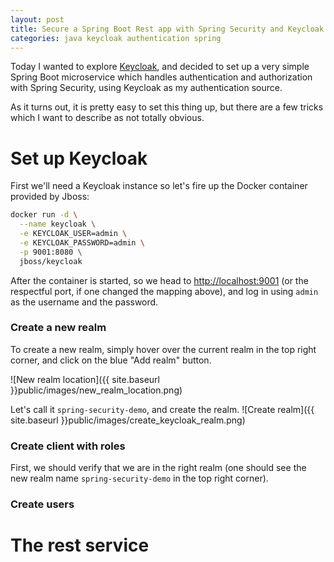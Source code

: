 ```yaml
---
layout: post
title: Secure a Spring Boot Rest app with Spring Security and Keycloak
categories: java keycloak authentication spring
---
```


Today I wanted to explore [Keycloak](http://www.keycloak.org/), and decided
to set up a very simple Spring Boot microservice which handles authentication
and authorization with Spring Security, using Keycloak as my authentication
source.

As it turns out, it is pretty easy to set this thing up, but there are a few
tricks which I want to describe as not totally obvious.

# Set up Keycloak

First we'll need a Keycloak instance so let's fire up the Docker container
provided by Jboss:

```bash
docker run -d \
  --name keycloak \
  -e KEYCLOAK_USER=admin \
  -e KEYCLOAK_PASSWORD=admin \
  -p 9001:8080 \
  jboss/keycloak
```

After the container is started, so we head to [http://localhost:9001](http://localhost:9001)
(or the respectful port, if one changed the mapping above), and log in using
`admin` as the username and the password.

### Create a new realm

To create a new realm, simply hover over the current realm in the top right
corner, and click on the blue "Add realm" button.

![New realm location]({{ site.baseurl }}public/images/new_realm_location.png)

Let's call it `spring-security-demo`, and create the realm.
![Create realm]({{ site.baseurl }}public/images/create_keycloak_realm.png)

### Create client with roles

First, we should verify that we are in the right realm (one should see
the new realm name `spring-security-demo` in the top right corner). 

### Create users

# The rest service

